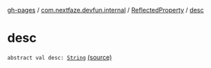 [gh-pages](../../index.md) / [com.nextfaze.devfun.internal](../index.md) / [ReflectedProperty](index.md) / [desc](./desc.md)

# desc

`abstract val desc: `[`String`](https://kotlinlang.org/api/latest/jvm/stdlib/kotlin/-string/index.html) [(source)](https://github.com/NextFaze/dev-fun/tree/master/devfun/src/main/java/com/nextfaze/devfun/internal/Reflected.kt#L68)
